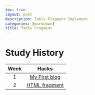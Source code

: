 ```yaml
---
toc: true
layout: post
description: Table Fragment Implement.
categories: [markdown]
title: Table Fragment
---
```


# Study History
| Week | Hacks |
|:-:|:-:|
| 1 | [My First blog](https://faraday0.github.io/test01/jupyter/2022/08/24/MySelf.html) |
| 2 | [HTML fragment](https://faraday0.github.io/test01/jupyter/2022/08/24/My-First-Post.html)|